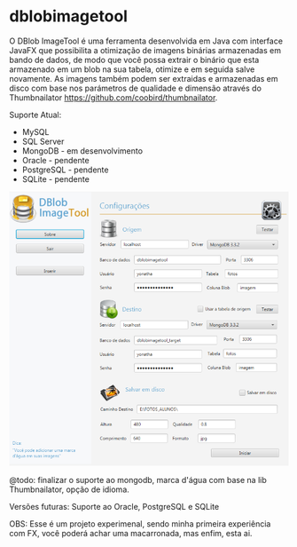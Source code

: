# dblobimagetool

O DBlob ImageTool é uma ferramenta desenvolvida em Java com interface JavaFX que possibilita a otimização de imagens binárias armazenadas em bando de dados, de modo que
você possa extrair o binário que esta armazenado em um blob na sua tabela, otimize e em seguida salve novamente. As imagens também podem ser extraidas
e armazenadas em disco com base nos parámetros de qualidade e dimensão através do Thumbnailator <https://github.com/coobird/thumbnailator>.

Suporte Atual: 
- MySQL
- SQL Server
- MongoDB - em desenvolvimento
- Oracle - pendente
- PostgreSQL - pendente
- SQLite - pendente

![](https://github.com/Yonatha/dblobimagetool/blob/master/screanshot.png)

@todo: finalizar o suporte ao mongodb, marca d'água com base na lib Thumbnailator, opção de idioma.

Versões futuras: 
Suporte ao Oracle, PostgreSQL e SQLite 


OBS: Esse é um projeto experimenal, sendo minha primeira experiência com FX, você poderá achar uma macarronada, mas enfim, esta ai.
